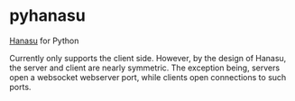 # pyhanasu

[Hanasu](https://github.com/jsa-aerial/hanasu) for Python

Currently only supports the client side. However, by the design of Hanasu, the server and client are nearly symmetric. The exception being, servers open a websocket webserver port, while clients open connections to such ports.
